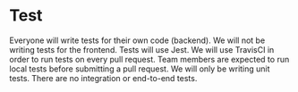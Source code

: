 # Test
Everyone will write tests for their own code (backend). We will not be writing tests for the frontend. Tests will use Jest. We will use TravisCI in order to run tests on every pull request. Team members are expected to run local tests before submitting a pull request. We will only be writing unit tests. There are no integration or end-to-end tests.